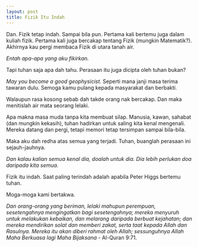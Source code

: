 ```yaml
---
layout: post
title: Fizik Itu Indah
---
```


Dan. Fizik tetap indah. Sampai bila pun.
Pertama kali bertemu juga dalam kuliah fizik.
Pertama kali juga bercakap tentang Fizik (mungkin Matematik?).
Akhirnya kau pergi membaca Fizik di utara tanah air.

_Entah apa-apa yang aku fikirkan._

Tapi tuhan saja apa dah tahu. Perasaan itu juga dicipta oleh tuhan bukan?

_May you become a good geophysicist._ Seperti mana janji masa terima tawaran dulu. Semoga kamu pulang kepada masyarakat dan berbakti.

Walaupun rasa kosong sebab dah takde orang nak bercakap.
Dan maka menitislah air mata seorang lelaki.

Apa makna masa muda tanpa kita membuat silap.
Manusia, kawan, sahabat (dan mungkin kekasih), tuhan hadirkan untuk saling kita kenal mengenali.
Mereka datang dan pergi, tetapi memori tetap tersimpan sampai bila-bila.

Maka aku dah redha atas semua yang terjadi. Tuhan, buanglah perasaan ini sejauh-jauhnya.

_Dan kalau kalian semua kenal dia, doalah untuk dia. Dia lebih perlukan doa daripada kita semua._

Fizik itu indah. Saat paling terindah adalah apabila Peter Higgs bertemu tuhan.

Moga-moga kami bertakwa.

_Dan orang-orang yang beriman, lelaki mahupun perempuan, sesetengahnya mengingatkan bagi sesetengahnya; mereka menyuruh untuk melakukan kebaikan, dan melarang daripada berbuat kejahatan; dan mereka mendirikan solat dan memberi zakat, serta taat kepada Allah dan Rasulnya. Mereka itu akan diberi rahmat oleh Allah; sessunguhnya Allah Maha Berkuasa lagi Maha Bijaksana_ - Al-Quran 9:71.

